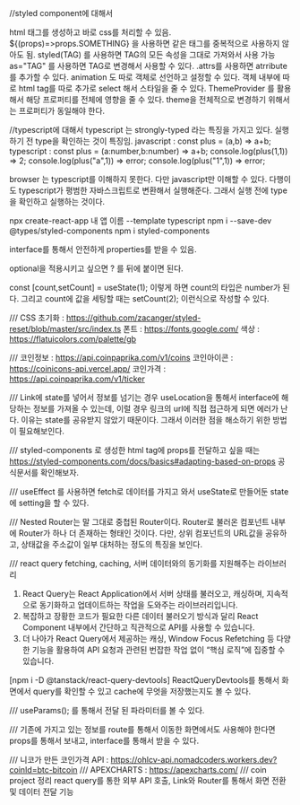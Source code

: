 //styled component에 대해서 

html 태그를 생성하고 바로 css를 처리할 수 있음. 
${(props)=>props.SOMETHING} 을 사용하면 같은 태그를 중복적으로 사용하지 않아도 됨. 
styled(TAG) 를 사용하면 TAG의 모든 속성을 그대로 가져와서 사용 가능 as="TAG" 를 사용하면 TAG로 변경해서 사용할 수 있다. 
.attrs를 사용하면 atrribute를 추가할 수 있다. 
animation 도 따로 객체로 선언하고 설정할 수 있다. 
객체 내부에 따로 html tag를 따로 추가로 select 해서 스타일을 줄 수 있다. 
ThemeProvider 를 활용해서 해당 프로퍼티를 전체에 영향을 줄 수 있다. 
theme을 전체적으로 변경하기 위해서는 프로퍼티가 동일해야 한다.

//typescript에 대해서 
typescript 는 strongly-typed 라는 특징을 가지고 있다. 
실행하기 전 type을 확인하는 것이 특징임. 
javascript : const plus = (a,b) => a+b; 
typescript : const plus = (a:number,b:number) => a+b; 
console.log(plus(1,1)) => 2; 
console.log(plus("a",1)) => error; 
console.log(plus("1",1)) => error; 

browser 는 typescript를 이해하지 못한다. 다만 javascript만 이해할 수 있다. 
다행이도 typescript가 평범한 자바스크립트로 변환해서 실행해준다. 
그래서 실행 전에 type을 확인하고 실행하는 것이다.

npx create-react-app 내 앱 이름 --template typescript 
npm i --save-dev @types/styled-components 
npm i styled-components

interface를 통해서 안전하게 properties를 받을 수 있음.

optional을 적용시키고 싶으면 ? 를 뒤에 붙이면 된다.

const [count,setCount] = useState(1);
이렇게 하면 count의 타입은 number가 된다. 그리고 count에 값을 세팅할 때는 setCount(2); 이런식으로 작성할 수 있다.



///
CSS 초기화 : https://github.com/zacanger/styled-reset/blob/master/src/index.ts
폰트 : https://fonts.google.com/
색상 : https://flatuicolors.com/palette/gb

///
코인정보 : https://api.coinpaprika.com/v1/coins
코인아이콘 : https://coinicons-api.vercel.app/
코인가격 : https://api.coinpaprika.com/v1/ticker

///
Link에 state를 넣어서 정보를 넘기는 경우 useLocation을 통해서 interface에 해당하는 정보를 가져올 수 있는데, 이럴 경우 링크의 url에 직접 접근하게 되면 에러가 난다. 이유는 state를 공유받지 않았기 때문이다.
그래서 이러한 점을 해소하기 위한 방법이 필요해보인다.

///
styled-components 로 생성한 html tag에 props를 전달하고 싶을 때는 
https://styled-components.com/docs/basics#adapting-based-on-props
공식문서를 확인해보자.


///
useEffect 를 사용하면 fetch로 데이터를 가지고 와서 useState로 만들어둔 state에 setting을 할 수 있다.

///
Nested Router는 말 그대로 중첩된 Router이다.
Router로 불러온 컴포넌트 내부에 Router가 하나 더 존재하는 형태인 것이다. 
다만, 상위 컴포넌트의 URL값을 공유하고, 상태값을 주소값이 일부 대처하는 정도의 특징을 보인다.

///
react query
fetching, caching, 서버 데이터와의 동기화를 지원해주는 라이브러리
1. React Query는 React Application에서 서버 상태를 불러오고, 캐싱하며, 지속적으로 동기화하고 업데이트하는 작업을 도와주는 라이브러리입니다.
2. 복잡하고 장황한 코드가 필요한 다른 데이터 불러오기 방식과 달리 React Component 내부에서 간단하고 직관적으로 API를 사용할 수 있습니다.
3. 더 나아가 React Query에서 제공하는 캐싱, Window Focus Refetching 등 다양한 기능을 활용하여 API 요청과 관련된 번잡한 작업 없이 “핵심 로직”에 집중할 수 있습니다.

[npm i -D @tanstack/react-query-devtools]
ReactQueryDevtools를 통해서 화면에서 query를 확인할 수 있고 cache에 무엇을 저장했는지도 볼 수 있다.

///
useParams(); 를 통해서 전달 된 파라미터를 볼 수 있다.

///
기존에 가지고 있는 정보를 route를 통해서 이동한 화면에서도 사용해야 한다면 props를 통해서 보내고, interface를 통해서 받을 수 있다.

///
니코가 만든 코인가격 API : https://ohlcv-api.nomadcoders.workers.dev?coinId=btc-bitcoin
///
APEXCHARTS : https://apexcharts.com/
///
coin project 정리
react query를 통한 외부 API 호출, Link와 Router를 통해서 화면 전환 및 데이터 전달 기능